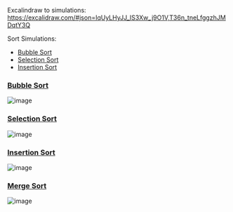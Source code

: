 Excalindraw to simulations: https://excalidraw.com/#json=IqUyLHyJJ_IS3Xw_j9O1V,T36n_tneLfggzhJMDqtY3Q

Sort Simulations:
- [Bubble Sort](./simulations.md#bubble-sort)
- [Selection Sort](./simulations.md#selection-sort)
- [Insertion Sort](./simulations.md#insertion-sort)

### [Bubble Sort](sort/bubble-sort.c)
![image](https://github.com/Luisgustavom1/data-structures-and-algorithms/assets/65229051/fa47cc67-d399-4786-8d8e-e442e8bb3922)

### [Selection Sort](sort/selection-sort.c)
![image](https://github.com/Luisgustavom1/data-structures-and-algorithms/assets/65229051/de1fabba-a187-465a-a164-b5f4a26c8f08)

### [Insertion Sort](sort/insertion-sort.c)
![image](https://github.com/Luisgustavom1/data-structures-and-algorithms/assets/65229051/704b66fc-4e9e-4801-b0b0-68d7eb9ade91)

### [Merge Sort](sort/merge-sort.c)
![image](https://github.com/Luisgustavom1/data-structures-and-algorithms/assets/65229051/a737851d-db08-44c9-8aab-242a062034a9)
